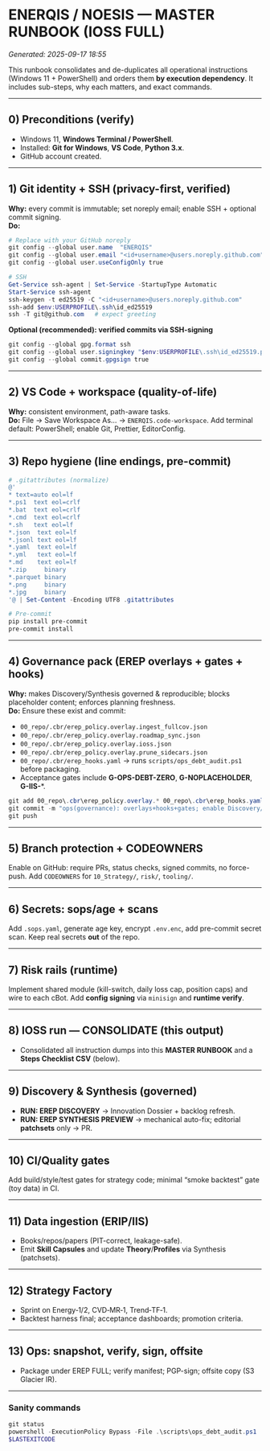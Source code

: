 # ENERQIS / NOESIS — MASTER RUNBOOK (IOSS FULL)  
_Generated: 2025-09-17 18:55_

This runbook consolidates and de-duplicates all operational instructions (Windows 11 + PowerShell) and orders them **by execution dependency**. It includes sub-steps, why each matters, and exact commands.

---

## 0) Preconditions (verify)
- Windows 11, **Windows Terminal / PowerShell**.
- Installed: **Git for Windows**, **VS Code**, **Python 3.x**.
- GitHub account created.

---

## 1) Git identity + SSH (privacy-first, verified)
**Why:** every commit is immutable; set noreply email; enable SSH + optional commit signing.  
**Do:**
```powershell
# Replace with your GitHub noreply
git config --global user.name  "ENERQIS"
git config --global user.email "<id+username>@users.noreply.github.com"
git config --global user.useConfigOnly true

# SSH
Get-Service ssh-agent | Set-Service -StartupType Automatic
Start-Service ssh-agent
ssh-keygen -t ed25519 -C "<id+username>@users.noreply.github.com"
ssh-add $env:USERPROFILE\.ssh\id_ed25519
ssh -T git@github.com   # expect greeting
```
**Optional (recommended): verified commits via SSH-signing**
```powershell
git config --global gpg.format ssh
git config --global user.signingkey "$env:USERPROFILE\.ssh\id_ed25519.pub"
git config --global commit.gpgsign true
```

---

## 2) VS Code + workspace (quality-of-life)
**Why:** consistent environment, path-aware tasks.  
**Do:** File → Save Workspace As… → `ENERQIS.code-workspace`. Add terminal default: PowerShell; enable Git, Prettier, EditorConfig.

---

## 3) Repo hygiene (line endings, pre-commit)
```powershell
# .gitattributes (normalize)
@'
* text=auto eol=lf
*.ps1  text eol=crlf
*.bat  text eol=crlf
*.cmd  text eol=crlf
*.sh   text eol=lf
*.json  text eol=lf
*.jsonl text eol=lf
*.yaml  text eol=lf
*.yml   text eol=lf
*.md    text eol=lf
*.zip     binary
*.parquet binary
*.png     binary
*.jpg     binary
'@ | Set-Content -Encoding UTF8 .gitattributes

# Pre-commit
pip install pre-commit
pre-commit install
```

---

## 4) Governance pack (EREP overlays + gates + hooks)
**Why:** makes Discovery/Synthesis governed & reproducible; blocks placeholder content; enforces planning freshness.  
**Do:** Ensure these exist and commit:
- `00_repo/.cbr/erep_policy.overlay.ingest_fullcov.json`
- `00_repo/.cbr/erep_policy.overlay.roadmap_sync.json`
- `00_repo/.cbr/erep_policy.overlay.ioss.json`
- `00_repo/.cbr/erep_policy.overlay.prune_sidecars.json`
- `00_repo/.cbr/erep_hooks.yaml` → runs `scripts/ops_debt_audit.ps1` before packaging.
- Acceptance gates include **G-OPS-DEBT-ZERO**, **G-NOPLACEHOLDER**, **G-IIS-***.

```powershell
git add 00_repo\.cbr\erep_policy.overlay.* 00_repo\.cbr\erep_hooks.yaml scripts\ops_debt_audit.ps1
git commit -m "ops(governance): overlays+hooks+gates; enable Discovery/Synthesis under EREP"
git push
```

---

## 5) Branch protection + CODEOWNERS
Enable on GitHub: require PRs, status checks, signed commits, no force-push. Add `CODEOWNERS` for `10_Strategy/`, `risk/`, `tooling/`.

---

## 6) Secrets: sops/age + scans
Add `.sops.yaml`, generate age key, encrypt `.env.enc`, add pre-commit secret scan. Keep real secrets **out** of the repo.

---

## 7) Risk rails (runtime)
Implement shared module (kill-switch, daily loss cap, position caps) and wire to each cBot. Add **config signing** via `minisign` and **runtime verify**.

---

## 8) IOSS run — CONSOLIDATE (this output)
- Consolidated all instruction dumps into this **MASTER RUNBOOK** and a **Steps Checklist CSV** (below).

---

## 9) Discovery & Synthesis (governed)
- **RUN: EREP DISCOVERY** → Innovation Dossier + backlog refresh.
- **RUN: EREP SYNTHESIS PREVIEW** → mechanical auto-fix; editorial **patchsets** only → PR.

---

## 10) CI/Quality gates
Add build/style/test gates for strategy code; minimal “smoke backtest” gate (toy data) in CI.

---

## 11) Data ingestion (ERIP/IIS)
- Books/repos/papers (PIT-correct, leakage-safe).
- Emit **Skill Capsules** and update **Theory**/**Profiles** via Synthesis (patchsets).

---

## 12) Strategy Factory
- Sprint on Energy‑1/2, CVD‑MR‑1, Trend‑TF‑1.
- Backtest harness final; acceptance dashboards; promotion criteria.

---

## 13) Ops: snapshot, verify, sign, offsite
- Package under EREP FULL; verify manifest; PGP-sign; offsite copy (S3 Glacier IR).

---

### Sanity commands
```powershell
git status
powershell -ExecutionPolicy Bypass -File .\scripts\ops_debt_audit.ps1
$LASTEXITCODE
```